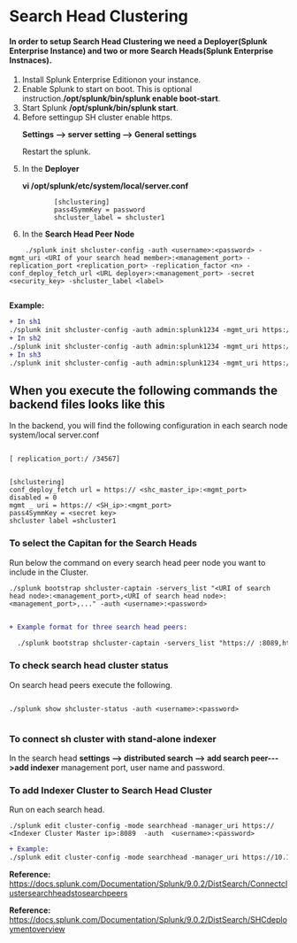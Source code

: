 # Search Head Clustering

#### In order to setup Search Head Clustering we need a Deployer(Splunk Enterprise Instance) and two or more Search Heads(Splunk Enterprise Instnaces).

<ol>
<li>Install Splunk Enterprise Editionon your instance.</li>

<li>Enable Splunk to start on boot. This is optional instruction.<b>/opt/splunk/bin/splunk enable boot-start</b>.</li>
	
<li>Start Splunk <b>/opt/splunk/bin/splunk start</b>.</li>
  
<li>Before settingup SH cluster enable https.</li>
  
  <b>Settings --> server setting -->  General settings</b>
  
Restart the splunk.
  
<li>In the <b>Deployer</b></li>
	
<b>vi /opt/splunk/etc/system/local/server.conf</b>
 
```
		[shclustering]
		pass4SymmKey = password
		shcluster_label = shcluster1
```
	
  
  
  <li>In the <b>Search Head Peer Node</b></li>
	 </ol>
   
 ```
     ./splunk init shcluster-config -auth <username>:<password> -mgmt_uri <URI of your search head member>:<management_port> -replication_port <replication_port> -replication_factor <n> -conf_deploy_fetch_url <URL deployer>:<management_port> -secret <security_key> -shcluster_label <label>
  
 ```
   

<b>Example:</b> 

```diff
+ In sh1
./splunk init shcluster-config -auth admin:splunk1234 -mgmt_uri https://10.128.0.16:8089 -replication_port 34567 -replication_factor 3 -conf_deploy_fetch_url https://10.128.0.17:8089 -secret shcluster -shcluster_label shcluster1
+ In sh2
./splunk init shcluster-config -auth admin:splunk1234 -mgmt_uri https://10.166.0.2:8089 -replication_port 34567 -replication_factor 3 -conf_deploy_fetch_url https://10.128.0.17:8089 -secret shcluster -shcluster_label shcluster1
+ In sh3
./splunk init shcluster-config -auth admin:splunk1234 -mgmt_uri https://10.202.0.2:8089 -replication_port 34567 -replication_factor 3 -conf_deploy_fetch_url https://10.128.0.17:8089 -secret shcluster -shcluster_label shcluster1

```
## When you execute the following commands the backend files looks like this

In the backend, you will find the following configuration in each search node system/local server.conf 

 ```

[ replication_port:/ /34567]
 

[shclustering]
conf_deploy_fetch url = https:// <shc_master_ip>:<mgmt_port>
disabled = 0
mgmt _ uri = https:// <SH_ip>:<mgmt_port>
pass4SymmKey = <secret key>
shcluster label =shcluster1

```

### To select the Capitan for the Search Heads

Run below the command on every search head peer node you want to include in the Cluster.

```
./splunk bootstrap shcluster-captain -servers_list "<URI of search head node>:<management_port>,<URI of search head node>:<management_port>,..." -auth <username>:<password>
 
```
 
```diff
+ Example format for three search head peers:

  ./splunk bootstrap shcluster-captain -servers_list "https:// :8089,https:// :8089,https://:8089 " -auth admin:password
```
 
### To check search head cluster status 

On search head peers execute the following.

```

./splunk show shcluster-status -auth <username>:<password>
 
```
### To connect sh cluster with stand-alone indexer
 
In the search head <b>settings --> distributed search --> add search peer--->add indexer</b> management port, user name and password.


### To add Indexer Cluster to Search Head Cluster

Run on each search head.

```
./splunk edit cluster-config -mode searchhead -manager_uri https:// <Indexer Cluster Master ip>:8089  -auth  <username>:<password>
```
```diff
+ Example:
./splunk edit cluster-config -mode searchhead -manager_uri https://10.128.0.15:8089  -auth admin:splunk1234
```

 
<b>Reference:</b> https://docs.splunk.com/Documentation/Splunk/9.0.2/DistSearch/Connectclustersearchheadstosearchpeers

<b>Reference:</b> https://docs.splunk.com/Documentation/Splunk/9.0.2/DistSearch/SHCdeploymentoverview
